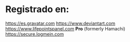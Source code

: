 # Registrado en:
https://es.gravatar.com
https://www.deviantart.com
https://www.lifepointspanel.com
**Pro** (formerly Hamachi) https://secure.logmein.com
